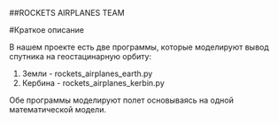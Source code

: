 ##ROCKETS AIRPLANES TEAM

#Краткое описание

В нашем проекте есть две программы, которые моделируют вывод спутника на геостацинарную орбиту: 
1. Земли - rockets_airplanes_earth.py
2. Кербина - rockets_airplanes_kerbin.py

Обе программы моделируют полет основываясь на одной математической модели.

